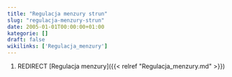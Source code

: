 ```yaml
---
title: "Regulacja menzury strun"
slug: "regulacja-menzury-strun"
date: 2005-01-01T00:00:00+01:00
kategorie: []
draft: false
wikilinks: ['Regulacja_menzury']
---
```

1.  REDIRECT [Regulacja menzury]({{< relref "Regulacja_menzury.md" >}})